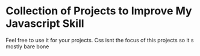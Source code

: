# Collection of Projects to Improve My Javascript Skill

Feel free to use it for your projects.
 Css isnt the focus of this projects so it s mostly bare bone
